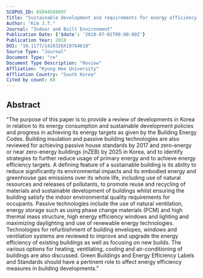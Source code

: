 ```yaml
---
SCOPUS_ID: 85044568897
Title: "Sustainable development and requirements for energy efficiency in buildings – The Korean perspectives"
Author: "Kim J.T."
Journal: "Indoor and Built Environment"
Publication Date: {'$date': '2018-07-01T00:00:00Z'}
Publication Year: 2018
DOI: "10.1177/1420326X18764618"
Source Type: "Journal"
Document Type: "re"
Document Type Description: "Review"
Affliation: "Kyung Hee University"
Affliation Country: "South Korea"
Cited by count: 60
---
```


## Abstract
"The purpose of this paper is to provide a review of developments in Korea in relation to its energy consumption and sustainable development policies and progress in achieving its energy targets as given by the Building Energy Codes. Building insulation and passive building technologies are also reviewed for achieving passive house standards by 2017 and zero-energy or near zero-energy buildings (nZEB) by 2025 in Korea, and to identify strategies to further reduce usage of primary energy and to achieve energy efficiency targets. A defining feature of a sustainable building is its ability to reduce significantly its environmental impacts and its embodied energy and greenhouse gas emissions over its whole life, including use of natural resources and releases of pollutants, to promote reuse and recycling of materials and sustainable development of buildings whilst ensuring the building satisfy the indoor environmental quality requirements for occupants. Passive technologies include the use of natural ventilation, energy storage such as using phase change materials (PCM) and high thermal mass structure, high energy efficiency windows and lighting and maximizing daylighting and use of renewable energy technologies. Technologies for refurbishment of building envelopes, windows and ventilation systems are reviewed to improve and upgrade the energy efficiency of existing buildings as well as focusing on new builds. The various options for heating, ventilating, cooling and air-conditioning of buildings are also discussed. Green Buildings and Energy Efficiency Labels and Standards should have a pertinent role to affect energy efficiency measures in building developments."
